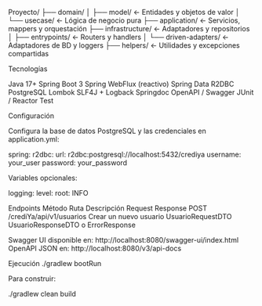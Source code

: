 Proyecto/
├── domain/
│   ├── model/           ← Entidades y objetos de valor
│   └── usecase/         ← Lógica de negocio pura
├── application/         ← Servicios, mappers y orquestación
├── infrastructure/      ← Adaptadores y repositorios
│   ├── entrypoints/     ← Routers y handlers
│   └── driven-adapters/ ← Adaptadores de BD y loggers
├── helpers/             ← Utilidades y excepciones compartidas

Tecnologías

Java 17+
Spring Boot 3
Spring WebFlux (reactivo)
Spring Data R2DBC
PostgreSQL
Lombok
SLF4J + Logback
Springdoc OpenAPI / Swagger
JUnit / Reactor Test

Configuración

Configura la base de datos PostgreSQL y las credenciales en application.yml:

spring:
  r2dbc:
    url: r2dbc:postgresql://localhost:5432/crediya
    username: your_user
    password: your_password


Variables opcionales:

logging:
  level:
    root: INFO

Endpoints
Método	Ruta	                    Descripción	            Request	            Response
POST	/crediYa/api/v1/usuarios	Crear un nuevo usuario	UsuarioRequestDTO	UsuarioResponseDTO o ErrorResponse


Swagger UI disponible en: http://localhost:8080/swagger-ui/index.html
OpenAPI JSON en: http://localhost:8080/v3/api-docs




Ejecución
./gradlew bootRun


Para construir:

./gradlew clean build